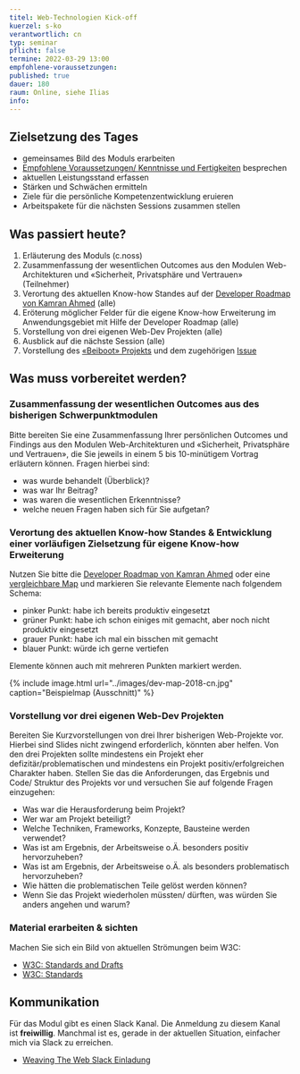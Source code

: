 ```yaml
---
titel: Web-Technologien Kick-off 
kuerzel: s-ko
verantwortlich: cn
typ: seminar
pflicht: false
termine: 2022-03-29 13:00
empfohlene-voraussetzungen: 
published: true
dauer: 180
raum: Online, siehe Ilias
info: 
---
```



## Zielsetzung des Tages
- gemeinsames Bild des Moduls erarbeiten
- [Empfohlene Voraussetzungen/ Kenntnisse und Fertigkeiten](/mi-master-wtw/empfohlene-voraussetzungen/) besprechen
- aktuellen Leistungsstand erfassen
- Stärken und Schwächen ermitteln
- Ziele für die persönliche Kompetenzentwicklung eruieren
- Arbeitspakete für die nächsten Sessions zusammen stellen

## Was passiert heute?

1. Erläuterung des Moduls (c.noss)
2. Zusammenfassung der wesentlichen Outcomes aus den Modulen Web-Architekturen und «Sicherheit, Privatsphäre und Vertrauen» (Teilnehmer)
3. Verortung des aktuellen Know-how Standes auf der [Developer Roadmap von Kamran Ahmed](https://github.com/kamranahmedse/developer-roadmap) (alle)
4. Eröterung möglicher Felder für die eigene Know-how Erweiterung im Anwendungsgebiet mit Hilfe der Developer Roadmap (alle)
5. Vorstellung von drei eigenen Web-Dev Projekten (alle)
6. Ausblick auf die nächste Session (alle)
7. Vorstellung des [«Beiboot» Projekts](https://classroom.github.com/a/dZI7lhjO) und dem zugehörigen [Issue](https://github.com/mi-classroom/mi-master-wt-beiboot-2021/issues/1)

## Was muss vorbereitet werden?

### Zusammenfassung der wesentlichen Outcomes aus des bisherigen Schwerpunktmodulen
Bitte bereiten Sie eine Zusammenfassung Ihrer persönlichen Outcomes und Findings aus den Modulen Web-Architekturen und «Sicherheit, Privatsphäre und Vertrauen», die Sie jeweils in einem 5 bis 10-minütigem Vortrag erläutern können. Fragen hierbei sind:
- was wurde behandelt (Überblick)?
- was war Ihr Beitrag?
- was waren die wesentlichen Erkenntnisse?
- welche neuen Fragen haben sich für Sie aufgetan?

### Verortung des aktuellen Know-how Standes & Entwicklung einer vorläufigen Zielsetzung für eigene Know-how Erweiterung
Nutzen Sie bitte die [Developer Roadmap von Kamran Ahmed](https://github.com/kamranahmedse/developer-roadmap) oder eine [vergleichbare Map](https://coggle.it/diagram/Vz9LvW8byvN0I38x/t/web-development) und markieren Sie relevante Elemente nach folgendem Schema:
- pinker Punkt: habe ich bereits produktiv eingesetzt
- grüner Punkt: habe ich schon einiges mit gemacht, aber noch nicht produktiv eingesetzt
- grauer Punkt: habe ich mal ein bisschen mit gemacht
- blauer Punkt: würde ich gerne vertiefen

Elemente können auch mit mehreren Punkten markiert werden. 

{% include image.html url="../images/dev-map-2018-cn.jpg" caption="Beispielmap (Ausschnitt)" %}

### Vorstellung vor drei eigenen Web-Dev Projekten

Bereiten Sie Kurzvorstellungen von drei Ihrer bisherigen Web-Projekte vor. Hierbei sind Slides nicht zwingend erforderlich, könnten aber helfen. Von den drei Projekten sollte mindestens ein Projekt eher defizitär/problematischen und mindestens ein Projekt positiv/erfolgreichen Charakter haben. Stellen Sie das die Anforderungen, das Ergebnis und Code/ Struktur des Projekts vor und versuchen Sie auf folgende Fragen einzugehen:
- Was war die Herausforderung beim Projekt?
- Wer war am Projekt beteiligt?
- Welche Techniken, Frameworks, Konzepte, Bausteine werden verwendet?
- Was ist am Ergebnis, der Arbeitsweise o.Ä. besonders positiv hervorzuheben?
- Was ist am Ergebnis, der Arbeitsweise o.Ä. als besonders problematisch hervorzuheben?
- Wie hätten die problematischen Teile gelöst werden können?
- Wenn Sie das Projekt wiederholen müssten/ dürften, was würden Sie anders angehen und warum?

### Material erarbeiten & sichten

<!--Bitte sichten Sie schon mal das Material für die nächsten Sessions. Schärfen Sie Ihre Sicht auf das Thema «Website Performance»:
- [Fast load times](https://web.dev/fast/) -->

Machen Sie sich ein Bild von aktuellen Strömungen beim W3C:
- [W3C: Standards and Drafts](https://www.w3.org/TR/)
- [W3C: Standards](https://www.w3.org/standards/)

## Kommunikation

Für das Modul gibt es einen Slack Kanal. Die Anmeldung zu diesem Kanal ist **freiwillig**. Manchmal ist es, gerade in der aktuellen Situation, einfacher mich via Slack zu erreichen.
- [Weaving The Web Slack Einladung](https://join.slack.com/t/weavingthewebgruppe/shared_invite/zt-oyj4usmq-04XhRCt0UB5Cq~vmVAYibA)
